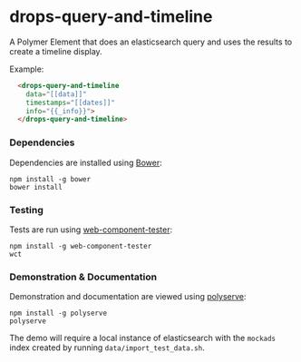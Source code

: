 # drops-query-and-timeline

A Polymer Element that does an elasticsearch query and uses the results to create a timeline display.

Example:
```html
  <drops-query-and-timeline
    data="[[data]]"
    timestamps="[[dates]]"
    info="{{_info}}">
  </drops-query-and-timeline>
```

### Dependencies

Dependencies are installed using [Bower](http://bower.io/):

    npm install -g bower
    bower install

### Testing

Tests are run using [web-component-tester](https://github.com/Polymer/web-component-tester):

    npm install -g web-component-tester
    wct

### Demonstration & Documentation

Demonstration and documentation are viewed using [polyserve](https://github.com/PolymerLabs/polyserve):

    npm install -g polyserve
    polyserve

The demo will require a local instance of elasticsearch with the `mockads` index created by running `data/import_test_data.sh`.